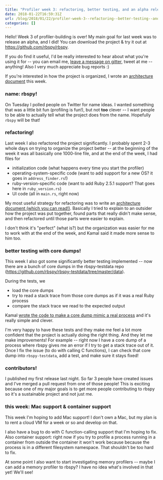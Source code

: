 ```yaml
---
title: "Profiler week 3: refactoring, better testing, and an alpha release!"
date: 2018-01-22T16:59:31Z
url: /blog/2018/01/22/profiler-week-3--refactoring--better-testing--and-an-alpha-release/
categories: []
---
```


Hello! Week 3 of profiler-building is over! My main goal for last week was to release an alpha, and
I did! You can download the project & try it out at https://github.com/rbspy/rbspy.

If you do find it useful, I'd be really interested to hear about what you're using it for -- you can
email me, [leave a message on gitter](https://gitter.im/rbspy/rbspy), tweet at me -- anything! Also
I very much appreciate bug reports :)

If you're interested in how the project is organized, I wrote an [architecture document](https://github.com/rbspy/rbspy/blob/master/ARCHITECTURE.md) this week.

### name: rbspy!

On Tuesday I polled people on Twitter for name ideas. I wanted something that was a little bit fun
(profiling is fun!), but not **too** clever -- I want people to be able to actually tell what the
project does from the name. Hopefully `rbspy` will be that!

### refactoring!

Last week I also refactored the project significantly. I probably spent 2-3 whole days on
trying to organize the project better -- at the beginning of the week it was all basically one
1000-line file, and at the end of the week, I had files for

* initialization code (what happens every time you start the profiler)
* operating-system-specific code (want to add support for a new OS? it goes in `address_finder.rs`!)
* ruby-version-specific code (want to add Ruby 2.5.1 support? That goes here in `ruby_version.rs`)
* UI code (all in `main.rs`, right now)

My most useful strategy for refactoring was to write an [architecture document (which you can read!)](https://github.com/rbspy/rbspy/blob/master/ARCHITECTURE.md). Basically I tried to explain to
an outsider how the project was put together, found parts that really didn't make sense, and then
refactored until those parts were easier to explain.

I don't think it's "perfect" (what is?) but the organization was easier for me to work with at the
end of the week, and Kamal said it made more sense to him too.

### better testing with core dumps!

This week I also got some significantly better testing implemented -- now there are a bunch of core
dumps in the rbspy-testdata repo (https://github.com/rbspy/rbspy-testdata/tree/master/data).

During the tests, we

* load the core dumps
* try to read a stack trace from those core dumps as if it was a real Ruby process
* compare the stack trace we read to the expected output

Kamal [wrote the code to make a core dump mimic a real process](https://github.com/rbspy/rbspy-testdata/blob/431814a7eb50b0bde083b2a52be9e5f68e117518/src/lib.rs) and it's really simple and clever.

I'm very happy to have these tests and they make me feel a lot more confident that the project is
actually doing the right thing. And they let me make improvements! For example -- right now I have a
core dump of a process where rbspy gives me an error if I try to get a stack trace out of it. Once I
fix the issue (to do with calling C functions), I can check that core dump into `rbspy-testdata`,
add a test, and make sure it stays fixed!

### contributors!

I published my first release last night. So far 3 people have created issues and I've merged a pull
request from one of those people! This is exciting because one of my major goals is to get more
people contributing to rbspy so it's a sustainable project and not just me.

### this week: Mac support & container support

This week I'm hoping to add Mac support! I don't own a Mac, but my plan is to rent a cloud VM for a
week or so and develop on that.

I also have a bug to do with C function-calling support that I'm hoping to fix. Also container
support: right now if you try to profile a process running in a container from outside the
container it won't work because because the process is in a different filesystem namespace. That
shouldn't be too hard to fix.

At some point I also want to start investigating memory profilers -- maybe I can add a memory
profiler to rbspy? I have no idea what's involved in that yet! We'll see!
